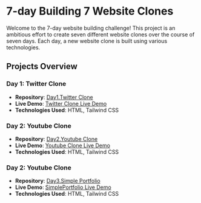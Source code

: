 # 7-day Building 7 Website Clones

Welcome to the 7-day website building challenge! This project is an ambitious effort to create seven different website clones over the course of seven days. Each day, a new website clone is built using various technologies.



## Projects Overview

### Day 1: Twitter Clone
- **Repository**: [Day1.Twitter Clone](https://github.com/nirajan-khatiwada/7day7projects/tree/main/Day1.TwitterClone) <!-- Replace with the actual URL -->
- **Live Demo**: [Twitter Clone Live Demo](https://nirajan-khatiwada.github.io/7day7projects/Day1.TwitterClone/) <!-- Replace with the actual URL -->
- **Technologies Used**: HTML, Tailwind CSS

### Day 2: Youtube Clone
- **Repository**: [Day2.Youtube Clone](https://github.com/nirajan-khatiwada/7day7projects/tree/main/Day2.YoutubeClone) <!-- Replace with the actual URL -->
- **Live Demo**: [Youtube Clone Live Demo](https://nirajan-khatiwada.github.io/7day7projects/Day2.YoutubeClone/) <!-- Replace with the actual URL -->
- **Technologies Used**: HTML, Tailwind CSS

### Day 2: Youtube Clone
- **Repository**: [Day3.Simple Portfolio](https://github.com/nirajan-khatiwada/7day7projects/tree/main/DAY3.SimplePortfolio) <!-- Replace with the actual URL -->
- **Live Demo**: [SimplePortfolio Live Demo](https://nirajan-khatiwada.github.io/7day7projects/DAY3.SimplePortfolio/) <!-- Replace with the actual URL -->
- **Technologies Used**: HTML, Tailwind CSS

